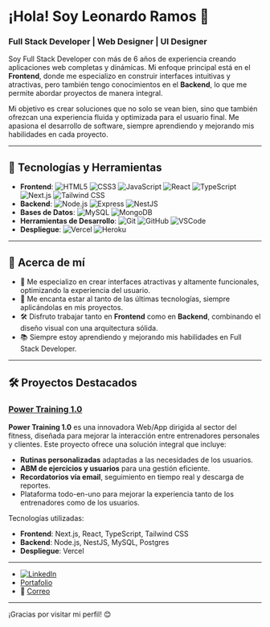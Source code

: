 # ¡Hola! Soy Leonardo Ramos 👋

### Full Stack Developer | Web Designer | UI Designer

Soy Full Stack Developer con más de 6 años de experiencia creando aplicaciones web completas y dinámicas. Mi enfoque principal está en el **Frontend**, donde me especializo en construir interfaces intuitivas y atractivas, pero también tengo conocimientos en el **Backend**, lo que me permite abordar proyectos de manera integral. 

Mi objetivo es crear soluciones que no solo se vean bien, sino que también ofrezcan una experiencia fluida y optimizada para el usuario final. Me apasiona el desarrollo de software, siempre aprendiendo y mejorando mis habilidades en cada proyecto.

---

## 🚀 Tecnologías y Herramientas

- **Frontend**: ![HTML5](https://img.shields.io/badge/-HTML5-333?style=flat&logo=html5) ![CSS3](https://img.shields.io/badge/-CSS3-333?style=flat&logo=css3) ![JavaScript](https://img.shields.io/badge/-JavaScript-333?style=flat&logo=javascript) ![React](https://img.shields.io/badge/-React-333?style=flat&logo=react) ![TypeScript](https://img.shields.io/badge/-TypeScript-333?style=flat&logo=typescript) ![Next.js](https://img.shields.io/badge/-Next.js-333?style=flat&logo=next.js) ![Tailwind CSS](https://img.shields.io/badge/-Tailwind_CSS-333?style=flat&logo=tailwind-css)
- **Backend**: ![Node.js](https://img.shields.io/badge/-Node.js-333?style=flat&logo=node.js) ![Express](https://img.shields.io/badge/-Express-333?style=flat&logo=express) ![NestJS](https://img.shields.io/badge/-NestJS-333?style=flat&logo=nestjs)
- **Bases de Datos**: ![MySQL](https://img.shields.io/badge/-MySQL-333?style=flat&logo=mysql) ![MongoDB](https://img.shields.io/badge/-MongoDB-333?style=flat&logo=mongodb)
- **Herramientas de Desarrollo**: ![Git](https://img.shields.io/badge/-Git-333?style=flat&logo=git) ![GitHub](https://img.shields.io/badge/-GitHub-333?style=flat&logo=github) ![VSCode](https://img.shields.io/badge/-VSCode-333?style=flat&logo=visual-studio-code)
- **Despliegue**: ![Vercel](https://img.shields.io/badge/-Vercel-333?style=flat&logo=vercel) ![Heroku](https://img.shields.io/badge/-Heroku-333?style=flat&logo=heroku)

---

## 🎯 Acerca de mí

- 🎨 Me especializo en crear interfaces atractivas y altamente funcionales, optimizando la experiencia del usuario.
- 🚀 Me encanta estar al tanto de las últimas tecnologías, siempre aplicándolas en mis proyectos.
- 🛠️ Disfruto trabajar tanto en **Frontend** como en **Backend**, combinando el diseño visual con una arquitectura sólida.
- 📚 Siempre estoy aprendiendo y mejorando mis habilidades en Full Stack Developer.

---

## 🛠️ Proyectos Destacados

### [Power Training 1.0](https://powertra.vercel.app/)

**Power Training 1.0** es una innovadora Web/App dirigida al sector del fitness, diseñada para mejorar la interacción entre entrenadores personales y clientes. Este proyecto ofrece una solución integral que incluye:

- **Rutinas personalizadas** adaptadas a las necesidades de los usuarios.
- **ABM de ejercicios y usuarios** para una gestión eficiente.
- **Recordatorios vía email**, seguimiento en tiempo real y descarga de reportes.
- Plataforma todo-en-uno para mejorar la experiencia tanto de los entrenadores como de los usuarios.

Tecnologías utilizadas:
- **Frontend**: Next.js, React, TypeScript, Tailwind CSS
- **Backend**: Node.js, NestJS, MySQL, Postgres
- **Despliegue**: Vercel

---

- [![LinkedIn](https://img.shields.io/badge/-LinkedIn-333?style=flat&logo=linkedin)](https://www.linkedin.com/in/leo-ramosa/)
- [Portafolio](https://www.leoramos.dev/)
- 📧 [Correo](mailto:contact@leoramos.dev)
---

¡Gracias por visitar mi perfil! 😊
